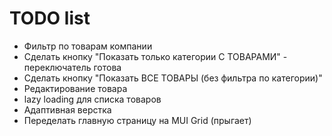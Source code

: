 # TODO list

- Фильтр по товарам компании
- Сделать кнопку "Показать только категории С ТОВАРАМИ" - переключатель готова
- Сделать кнопку "Показать ВСЕ ТОВАРЫ (без фильтра по категории)"
- Редактирование товара
- lazy loading для списка товаров
- Адаптивная верстка
- Переделать главную страницу на MUI Grid (прыгает)